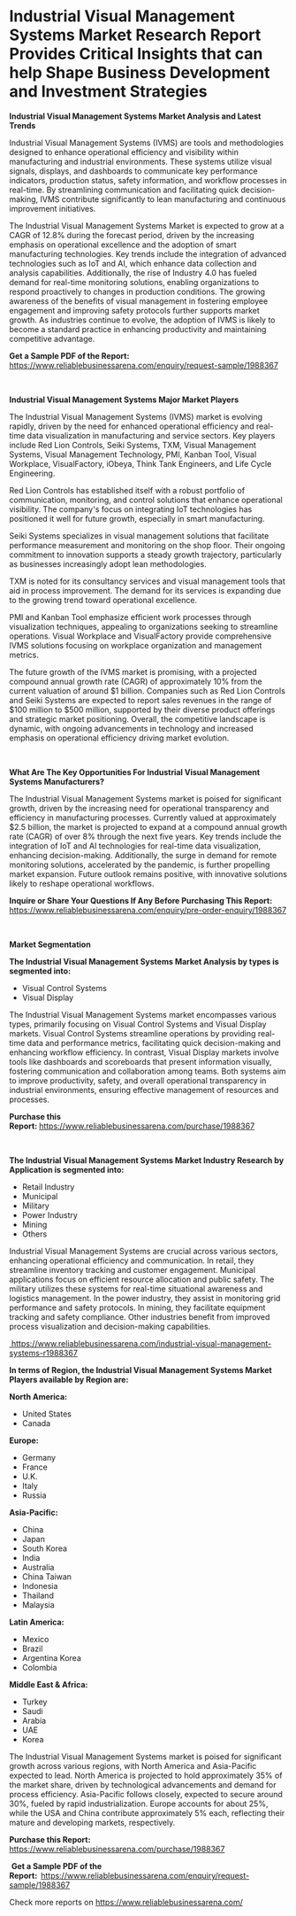 <p><h1>Industrial Visual Management Systems Market Research Report Provides Critical Insights that can help Shape Business Development and Investment Strategies</h1></p><p><strong>Industrial Visual Management Systems Market Analysis and Latest Trends</strong></p>
<p><p>Industrial Visual Management Systems (IVMS) are tools and methodologies designed to enhance operational efficiency and visibility within manufacturing and industrial environments. These systems utilize visual signals, displays, and dashboards to communicate key performance indicators, production status, safety information, and workflow processes in real-time. By streamlining communication and facilitating quick decision-making, IVMS contribute significantly to lean manufacturing and continuous improvement initiatives.</p><p>The Industrial Visual Management Systems Market is expected to grow at a CAGR of 12.8% during the forecast period, driven by the increasing emphasis on operational excellence and the adoption of smart manufacturing technologies. Key trends include the integration of advanced technologies such as IoT and AI, which enhance data collection and analysis capabilities. Additionally, the rise of Industry 4.0 has fueled demand for real-time monitoring solutions, enabling organizations to respond proactively to changes in production conditions. The growing awareness of the benefits of visual management in fostering employee engagement and improving safety protocols further supports market growth. As industries continue to evolve, the adoption of IVMS is likely to become a standard practice in enhancing productivity and maintaining competitive advantage.</p></p>
<p><strong>Get a Sample PDF of the Report:&nbsp;</strong> <a href="https://www.reliablebusinessarena.com/enquiry/request-sample/1988367?utm_campaign=2112&utm_medium=2&utm_source=Github&utm_content=ia&utm_term=28032025&utm_id=industrial-visual-management-systems">https://www.reliablebusinessarena.com/enquiry/request-sample/1988367</a></p>
<p>&nbsp;</p>
<p><strong>Industrial Visual Management Systems Major Market Players</strong></p>
<p><p>The Industrial Visual Management Systems (IVMS) market is evolving rapidly, driven by the need for enhanced operational efficiency and real-time data visualization in manufacturing and service sectors. Key players include Red Lion Controls, Seiki Systems, TXM, Visual Management Systems, Visual Management Technology, PMI, Kanban Tool, Visual Workplace, VisualFactory, iObeya, Think Tank Engineers, and Life Cycle Engineering.</p><p>Red Lion Controls has established itself with a robust portfolio of communication, monitoring, and control solutions that enhance operational visibility. The company's focus on integrating IoT technologies has positioned it well for future growth, especially in smart manufacturing.</p><p>Seiki Systems specializes in visual management solutions that facilitate performance measurement and monitoring on the shop floor. Their ongoing commitment to innovation supports a steady growth trajectory, particularly as businesses increasingly adopt lean methodologies.</p><p>TXM is noted for its consultancy services and visual management tools that aid in process improvement. The demand for its services is expanding due to the growing trend toward operational excellence.</p><p>PMI and Kanban Tool emphasize efficient work processes through visualization techniques, appealing to organizations seeking to streamline operations. Visual Workplace and VisualFactory provide comprehensive IVMS solutions focusing on workplace organization and management metrics.</p><p>The future growth of the IVMS market is promising, with a projected compound annual growth rate (CAGR) of approximately 10% from the current valuation of around $1 billion. Companies such as Red Lion Controls and Seiki Systems are expected to report sales revenues in the range of $100 million to $500 million, supported by their diverse product offerings and strategic market positioning. Overall, the competitive landscape is dynamic, with ongoing advancements in technology and increased emphasis on operational efficiency driving market evolution.</p></p>
<p>&nbsp;</p>
<p><strong>What Are The Key Opportunities For Industrial Visual Management Systems Manufacturers?</strong></p>
<p><p>The Industrial Visual Management Systems market is poised for significant growth, driven by the increasing need for operational transparency and efficiency in manufacturing processes. Currently valued at approximately $2.5 billion, the market is projected to expand at a compound annual growth rate (CAGR) of over 8% through the next five years. Key trends include the integration of IoT and AI technologies for real-time data visualization, enhancing decision-making. Additionally, the surge in demand for remote monitoring solutions, accelerated by the pandemic, is further propelling market expansion. Future outlook remains positive, with innovative solutions likely to reshape operational workflows.</p></p>
<p><strong>Inquire or Share Your Questions If Any Before Purchasing This Report:</strong> <a href="https://www.reliablebusinessarena.com/enquiry/pre-order-enquiry/1988367?utm_campaign=2112&utm_medium=2&utm_source=Github&utm_content=ia&utm_term=28032025&utm_id=industrial-visual-management-systems">https://www.reliablebusinessarena.com/enquiry/pre-order-enquiry/1988367</a></p>
<p>&nbsp;</p>
<p><strong>Market Segmentation</strong></p>
<p><strong>The Industrial Visual Management Systems Market Analysis by types is segmented into:</strong></p>
<p><ul><li>Visual Control Systems</li><li>Visual Display</li></ul></p>
<p><p>The Industrial Visual Management Systems market encompasses various types, primarily focusing on Visual Control Systems and Visual Display markets. Visual Control Systems streamline operations by providing real-time data and performance metrics, facilitating quick decision-making and enhancing workflow efficiency. In contrast, Visual Display markets involve tools like dashboards and scoreboards that present information visually, fostering communication and collaboration among teams. Both systems aim to improve productivity, safety, and overall operational transparency in industrial environments, ensuring effective management of resources and processes.</p></p>
<p><strong>Purchase this Report:&nbsp;</strong><a href="https://www.reliablebusinessarena.com/purchase/1988367?utm_campaign=2112&utm_medium=2&utm_source=Github&utm_content=ia&utm_term=28032025&utm_id=industrial-visual-management-systems">https://www.reliablebusinessarena.com/purchase/1988367</a></p>
<p>&nbsp;</p>
<p><strong>The Industrial Visual Management Systems Market Industry Research by Application is segmented into:</strong></p>
<p><ul><li>Retail Industry</li><li>Municipal</li><li>Military</li><li>Power Industry</li><li>Mining</li><li>Others</li></ul></p>
<p><p>Industrial Visual Management Systems are crucial across various sectors, enhancing operational efficiency and communication. In retail, they streamline inventory tracking and customer engagement. Municipal applications focus on efficient resource allocation and public safety. The military utilizes these systems for real-time situational awareness and logistics management. In the power industry, they assist in monitoring grid performance and safety protocols. In mining, they facilitate equipment tracking and safety compliance. Other industries benefit from improved process visualization and decision-making capabilities.</p></p>
<p><a href="https://www.reliablebusinessarena.com/industrial-visual-management-systems-r1988367?utm_campaign=2112&utm_medium=2&utm_source=Github&utm_content=ia&utm_term=28032025&utm_id=industrial-visual-management-systems">&nbsp;https://www.reliablebusinessarena.com/industrial-visual-management-systems-r1988367</a></p>
<p><strong>In terms of Region, the Industrial Visual Management Systems Market Players available by Region are:</strong></p>
<p>
    <p> <strong> North America: </strong>
        <ul>
            <li>United States</li>
            <li>Canada</li>
        </ul>
        </p> 
    <p> <strong> Europe: </strong>
        <ul>
            <li>Germany</li>
            <li>France</li>
            <li>U.K.</li>
            <li>Italy</li>
            <li>Russia</li>
        </ul>
        </p> 
    <p> <strong> Asia-Pacific: </strong>
        <ul>
            <li>China</li>
            <li>Japan</li>
            <li>South Korea</li>
            <li>India</li>
            <li>Australia</li>
            <li>China Taiwan</li>
            <li>Indonesia</li>
            <li>Thailand</li>
            <li>Malaysia</li>
        </ul>
        </p> 
    <p> <strong> Latin America: </strong>
        <ul>
            <li>Mexico</li>
            <li>Brazil</li>
            <li>Argentina Korea</li>
            <li>Colombia</li>
        </ul>
        </p> 
    <p> <strong> Middle East & Africa: </strong>
        <ul>
            <li>Turkey</li>
            <li>Saudi</li>
            <li>Arabia</li>
            <li>UAE</li>
            <li>Korea</li>
        </ul>
    </p>
    </p>
<p><p>The Industrial Visual Management Systems market is poised for significant growth across various regions, with North America and Asia-Pacific expected to lead. North America is projected to hold approximately 35% of the market share, driven by technological advancements and demand for process efficiency. Asia-Pacific follows closely, expected to secure around 30%, fueled by rapid industrialization. Europe accounts for about 25%, while the USA and China contribute approximately 5% each, reflecting their mature and developing markets, respectively.</p></p>
<p><strong>Purchase this Report: </strong><a href="https://www.reliablebusinessarena.com/purchase/1988367?utm_campaign=2112&utm_medium=2&utm_source=Github&utm_content=ia&utm_term=28032025&utm_id=industrial-visual-management-systems">https://www.reliablebusinessarena.com/purchase/1988367</a></p>
<p>&nbsp;<strong>Get a Sample PDF of the Report:&nbsp;&nbsp;</strong><a href="https://www.reliablebusinessarena.com/enquiry/request-sample/1988367?utm_campaign=2112&utm_medium=2&utm_source=Github&utm_content=ia&utm_term=28032025&utm_id=industrial-visual-management-systems">https://www.reliablebusinessarena.com/enquiry/request-sample/1988367</a></p>
<p><strong></strong></p>
<p>Check more reports on <a href="https://www.reliablebusinessarena.com/?utm_campaign=2112&utm_medium=2&utm_source=Github&utm_content=ia&utm_term=28032025&utm_id=industrial-visual-management-systems">https://www.reliablebusinessarena.com/</a></p>